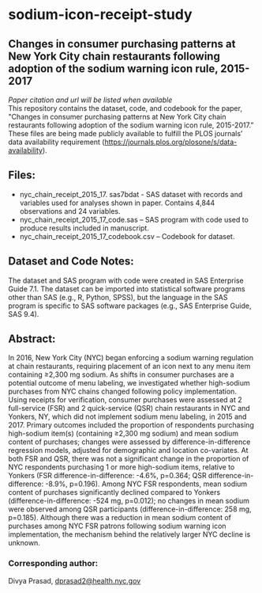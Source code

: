 # sodium-icon-receipt-study
## Changes in consumer purchasing patterns at New York City chain restaurants following adoption of the sodium warning icon rule, 2015-2017
*Paper citation and url will be listed when available*   
This repository contains the dataset, code, and codebook for the paper, "Changes in consumer purchasing patterns at New York City chain restaurants following adoption of the sodium warning icon rule, 2015-2017.” These files are being made publicly available to fulfill the PLOS journals’ data availability requirement (https://journals.plos.org/plosone/s/data-availability).   
## Files:  
* nyc_chain_receipt_2015_17. sas7bdat - SAS dataset with records and variables used for analyses shown in paper. Contains 4,844 observations and 24 variables.  
* nyc_chain_receipt_2015_17_code.sas – SAS program with code used to produce results included in manuscript.  
* nyc_chain_receipt_2015_17_codebook.csv – Codebook for dataset.  
## Dataset and Code Notes:  
The dataset and SAS program with code were created in SAS Enterprise Guide 7.1. The dataset can be imported into statistical software programs other than SAS (e.g., R, Python, SPSS), but the language in the SAS program is specific to SAS software packages (e.g., SAS Enterprise Guide, SAS 9.4).  
## Abstract:  
In 2016, New York City (NYC) began enforcing a sodium warning regulation at chain restaurants, requiring placement of an icon next to any menu item containing ≥2,300 mg sodium. As shifts in consumer purchases are a potential outcome of menu labeling, we investigated whether high-sodium purchases from NYC chains changed following policy implementation. Using receipts for verification, consumer purchases were assessed at 2 full-service (FSR) and 2 quick-service (QSR) chain restaurants in NYC and Yonkers, NY, which did not implement sodium menu labeling, in 2015 and 2017. Primary outcomes included the proportion of respondents purchasing high-sodium item(s) (containing ≥2,300 mg sodium) and mean sodium content of purchases; changes were assessed by difference-in-difference regression models, adjusted for demographic and location co-variates. At both FSR and QSR, there was not a significant change in the proportion of NYC respondents purchasing 1 or more high-sodium items, relative to Yonkers (FSR difference-in-difference: -4.6%, p=0.364; QSR difference-in-difference: -8.9%, p=0.196). Among NYC FSR respondents, mean sodium content of purchases significantly declined compared to Yonkers (difference-in-difference: -524 mg, p=0.012); no changes in mean sodium were observed among QSR participants (difference-in-difference: 258 mg, p=0.185). Although there was a reduction in mean sodium content of purchases among NYC FSR patrons following sodium warning icon implementation, the mechanism behind the relatively larger NYC decline is unknown. 
### Corresponding author:  
Divya Prasad, dprasad2@health.nyc.gov

